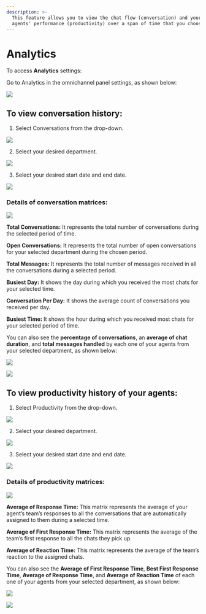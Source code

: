 ```yaml
---
description: >-
  This feature allows you to view the chat flow (conversation) and your livechat
  agents' performance (productivity) over a span of time that you choose.
---
```


# Analytics

To access **Analytics** settings:

Go to Analytics in the omnichannel panel settings, as shown below:

![](../../../.gitbook/assets/0%20%2811%29.png)

## To view conversation history:

1. Select Conversations from the drop-down.

![](../../../.gitbook/assets/1%20%2810%29.png)

  2. Select your desired department.

![](../../../.gitbook/assets/8%20%286%29%20%281%29.png)

 3. Select your desired start date and end date.

![](../../../.gitbook/assets/9%20%285%29%20%281%29.png)

### Details of conversation matrices:

![](../../../.gitbook/assets/4%20%2810%29.png)

**Total Conversations:** It represents the total number of conversations during the selected period of time.

**Open Conversations:** It represents the total number of open conversations for your selected department during the chosen period.

**Total Messages:** It represents the total number of messages received in all the conversations during a selected period.

**Busiest Day:** It shows the day during which you received the most chats for your selected time.

**Conversation Per Day:** It shows the average count of conversations you received per day.

**Busiest Time:** It shows the hour during which you received most chats for your selected period of time.

You can also see the **percentage of conversations**, an **average of chat duration**, and **total messages handled** by each one of your agents from your selected department, as shown below:

![](../../../.gitbook/assets/5%20%2810%29.png)

![](../../../.gitbook/assets/6%20%289%29.png)

## To view productivity history of your agents:

1. Select Productivity from the drop-down.

![](../../../.gitbook/assets/7%20%287%29.png)

2.  Select your desired department.

![](../../../.gitbook/assets/8%20%286%29.png)

3. Select your desired start date and end date.

![](../../../.gitbook/assets/9%20%285%29.png)

### Details of productivity matrices:

![](../../../.gitbook/assets/image%20%2871%29.png)

**Average of Response Time:** This matrix represents the average of your agent’s team’s responses to all the conversations that are automatically assigned to them during a selected time.

**Average of First Response Time:** This matrix represents the average of the team’s first response to all the chats they pick up.

**Average of Reaction Time:** This matrix represents the average of the team’s reaction to the assigned chats.

You can also see the **Average of First Response Time**, **Best First Response Time**, **Average of Response Time**, and **Average of Reaction Time** of each one of your agents from your selected department, as shown below:

![](../../../.gitbook/assets/11%20%284%29.png)

![](../../../.gitbook/assets/image%20%2872%29.png)

